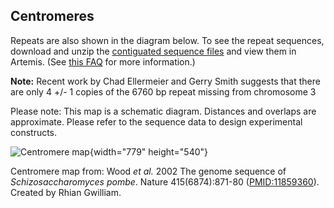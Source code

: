 ## Centromeres

Repeats are also shown in the diagram below. To see the repeat
sequences, download and unzip the [contiguated sequence files](https://www.pombase.org/data/genome_sequence_and_features/artemis_files/)
and view them in Artemis. (See
[this FAQ](/faq/is-there-an-equivalent-to-the-artemis-java-applet-in-pombase) for more
information.)

**Note:** Recent work by Chad Ellermeier and Gerry Smith suggests that
there are only 4 +/- 1 copies of the 6760 bp repeat missing from
chromosome 3

Please note: This map is a schematic diagram. Distances and overlaps are
approximate. Please refer to the sequence data to design experimental
constructs.

![Centromere map](assets/centromeremapping.gif){width="779" height="540"}

Centromere map from: Wood *et al.* 2002 The genome sequence of *Schizosaccharomyces pombe*.
Nature 415(6874):871-80 ([PMID:11859360](http://www.ncbi.nlm.nih.gov/pubmed/11859360)). Created by Rhian Gwilliam.

[cen1]: https://www.pombase.org/jbrowse/?loc=I%3A3753680..3789414&tracks=DNA%2CForward%20strand%20features%2CReverse%20strand%20features&highlight=
[cen2]: https://www.pombase.org/jbrowse/?loc=II%3A1602261..1644744&tracks=DNA%2CForward%20strand%20features%2CReverse%20strand%20features&highlight=
[cen3]: https://www.pombase.org/jbrowse/?loc=III%3A1070899..1136998&tracks=DNA%2CForward%20strand%20features%2CReverse%20strand%20features&highlight=

